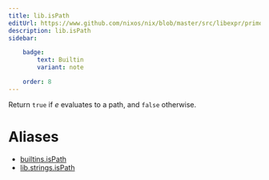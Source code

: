 ```yaml
---
title: lib.isPath
editUrl: https://www.github.com/nixos/nix/blob/master/src/libexpr/primops.cc
description: lib.isPath
sidebar:

    badge:
        text: Builtin
        variant: note

    order: 8
---
```


Return `true` if *e* evaluates to a path, and `false` otherwise.


# Aliases

- [builtins.isPath](reference/builtins/builtins-isPath)
- [lib.strings.isPath](reference/lib/strings/lib-strings-isPath)


